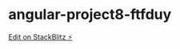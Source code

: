 # angular-project8-ftfduy

[Edit on StackBlitz ⚡️](https://stackblitz.com/edit/angular-project8-ftfduy)